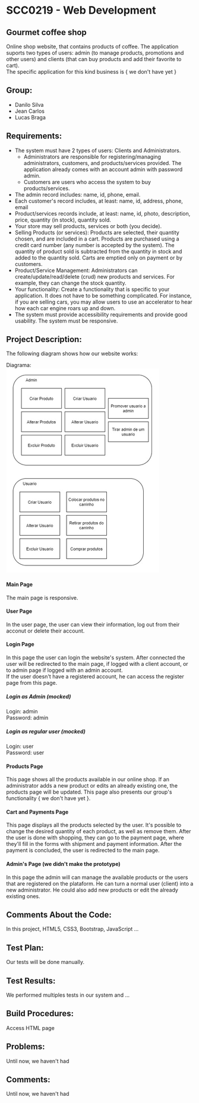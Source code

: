 #  SCC0219 - Web Development
## Gourmet coffee shop 
Online shop website, that contains products of coffee. The application suports two types of users: admin (to manage products, promotions and other users) and clients (that can buy products and add their favorite to cart). <br>
The specific application for this kind business is { we don't have yet }

## Group:
* Danilo Silva 
* Jean Carlos
* Lucas Braga

## Requirements:
* The system must have 2 types of users: Clients and Administrators.
  * Administrators are responsible for registering/managing administrators, customers, and products/services provided. The application already comes with an account admin with password admin.
  * Customers are users who access the system to buy products/services.
* The admin record includes: name, id, phone, email.
* Each customer's record includes, at least: name, id, address, phone, email
* Product/services records include, at least: name, id, photo, description, price, quantity (in stock), quantity sold.
* Your store may sell products, services or both (you decide).
* Selling Products (or services): Products are selected, their quantity chosen, and are included in a cart. Products are purchased using a credit card number (any number is accepted by the system). The quantity of product sold is subtracted from the quantity in stock and added to the quantity sold. Carts are emptied only on payment or by customers.
* Product/Service Management: Administrators can create/update/read/delete (crud) new products and services. For example, they can change the stock quantity.
* Your functionality: Create a functionality that is specific to your application. It does not have to be something complicated. For instance, if you are selling cars, you may allow users to use an accelerator to hear how each car engine roars up and down.
* The system must provide accessibility requirements and provide good usability. The system must be responsive.

## Project Description:

The following diagram shows how our website works:

Diagrama:<br>
![Diagrama do projeto](Diagrama.jpg)

#### Main Page
The main page is responsive.

#### User Page
In the user page, the user can view their information, log out from their acconut or delete their account.

#### Login Page
In this page the user can login the website's system. After connected the user will be redirected to the main page, if logged with a client account, or to admin page if logged with an admin account.<br>
If the user doesn't have a registered account, he can access the register page from this page.<br>

##### Login as Admin (mocked)
Login: admin <br>
Password: admin

##### Login as regular user (mocked)
Login: user <br>
Password: user <br>

#### Products Page
This page shows all the products available in our online shop. If an administrator adds a new product or edits an already existing one, the products page will be updated.
This page also presents our group's functionality { we don't have yet }.

#### Cart and Payments Page
This page displays all the products selected by the user. It's possible to change the desired quantity of each product, as well as remove them.  After the user is done with shopping, they can go to the payment page, where they'll fill in the forms with shipment and payment information. After the payment is concluded, the user is redirected to the main page. 

#### Admin's Page (we didn't make the prototype)
In this page the admin will can manage the available products or the users that are registered on the plataform. He can turn a normal user (client) into a new administrator. He could also add new products or edit the already existing ones.
 
## Comments About the Code:

In this project, HTML5, CSS3, Bootstrap, JavaScript ...

## Test Plan:

Our tests will be done manually. 

## Test Results:

We performed multiples tests in our system and ...

## Build Procedures:

Access HTML page

## Problems:

Until now, we haven't had

## Comments:

Until now, we haven't had
